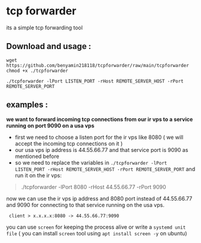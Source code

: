 # tcp forwarder

its a simple tcp forwarding tool

## Download and usage :
```
wget https://github.com/benyamin218118/tcpforwarder/raw/main/tcpforwarder
chmod +x ./tcpforwarder

./tcpforwarder -lPort LISTEN_PORT -rHost REMOTE_SERVER_HOST -rPort REMOTE_SERVER_PORT
```

## examples :

**we want to forward incoming tcp connections from our ir vps to a service running on port 9090 on a usa vps**
- first we need to choose a listen port for the ir vps like 8080 ( we will accept the incoming tcp connections on it )
- our usa vps ip address is 44.55.66.77 and that service port is 9090 as mentioned before
- so we need to replace the variables in `./tcpforwarder -lPort LISTEN_PORT -rHost REMOTE_SERVER_HOST -rPort REMOTE_SERVER_PORT` and run it on the ir vps:

> ./tcpforwarder -lPort 8080 -rHost 44.55.66.77 -rPort 9090

now we can use the ir vps ip address and 8080 port instead of 44.55.66.77 and 9090 for connecting to that service running on the usa vps. 

` client > x.x.x.x:8080 -> 44.55.66.77:9090`


you can use `screen` for keeping the process alive or write a `systemd unit file`
( you can install `screen` tool using `apt install screen -y` on ubuntu)
